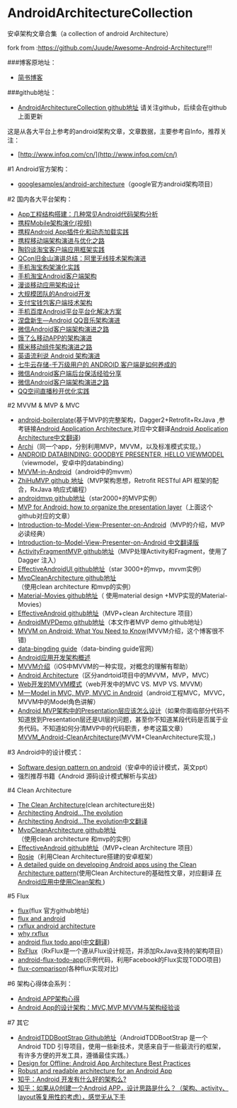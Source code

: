 # AndroidArchitectureCollection
安卓架构文章合集（a collection of android Architecture）

fork from  :https://github.com/Juude/Awesome-Android-Architecture!!!

###博客原地址：
+ [简书博客](http://www.jianshu.com/p/1f21e1d375aa)

###github地址：
+ [AndroidArchitectureCollection github地址](https://github.com/CameloeAnthony/AndroidArchitectureCollection) 
请关注github，后续会在github上面更新

这是从各大平台上参考的android架构文章，文章数据，主要参考自Info，推荐关注：
+ [http://www.infoq.com/cn/](http://www.infoq.com/cn/)

#1 Android官方架构：
+ [googlesamples/android-architecture](https://github.com/googlesamples/android-architecture)（google官方android架构项目）

#2 国内各大平台架构：
+ [App工程结构搭建：几种常见Android代码架构分析](http://www.uml.org.cn/mobiledev/201310211.asp)
+ [携程Mobile架构演化(视频)](http://www.infoq.com/cn/presentations/ctrip-mobile-architecture-evolution)
+ [携程Android App插件化和动态加载实践](http://www.infoq.com/cn/articles/ctrip-android-dynamic-loading)
+ [携程移动端架构演进与优化之路](http://geek.csdn.net/news/detail/108167)
+ [陶钧谈淘宝客户端应用框架实践](http://www.infoq.com/cn/interviews/tj-taobao-client-arch)
+ [QCon旧金山演讲总结：阿里无线技术架构演进](http://www.infoq.com/cn/articles/alibaba-mobile-infrastructure)
+ [手机淘宝构架演化实践](http://www.infoq.com/cn/news/2014/12/taobao-app-evolution)
+ [手机淘宝Android客户端架构](http://www.open-open.com/lib/view/open1436316754208.html)
+ [漫谈移动应用架构设计](http://club.alibabatech.org/resource_detail.htm?topicId=124)
+ [大规模团队的Android开发](http://club.alibabatech.org/resource_detail.htm?topicId=130)
+ [支付宝钱包客户端技术架构](http://club.alibabatech.org/resource_detail.htm?topicId=155)
+ [手机百度Android平台平台化解决方案](http://www.infoq.com/cn/presentations/mobile-baidu-android-platform-solutions)
+ [涅盘新生—Android QQ音乐架构演进](http://www.infoq.com/cn/presentations/evolution-of-android-qq-music-architecture)
+ [微信Android客户端架构演进之路](http://www.infoq.com/cn/articles/wechat-android-app-architecture)
+ [饿了么移动APP的架构演进](https://mp.weixin.qq.com/s?__biz=MzAxNDUwMzU3Mw==&mid=401044540&idx=1&sn=24b7d8fb655ae6dd5d989d0cb3c08e90&scene=2&srcid=0106EtxRjD2jHxzomxVPTwY3&from=timeline&isappinstalled=0&uin=NzgwODIwNDgw&key=&devicetype=webwx&version=70000001&lang=zh_CN&pass_ticket=46hW44w3Hxd7VY9rutz7mgLu1JGe2T1AAKNQpxNoYOSGi8NpmNYr%2BAZj%2BiXtRX2F)
+ [糯米移动组件架构演进之路](https://mp.weixin.qq.com/s?__biz=MzA3ODg4MDk0Ng==&mid=2651112195&idx=1&sn=27fa638e90b09a107057e4a5e8d01ab1&scene=0&key=b28b03434249256bfa802f640871a1d36fcc58d62fbdae43d4cf0bb232988312ebd980373392cdb72dff355da09201bf&ascene=0&uin=Mjc3OTU3Nzk1&devicetype=iMac+MacBookPro10%2C1+OSX+OSX+10.10.5+build%2814F1713%29&version=11020201&pass_ticket=fVNELMIhboNqtKbXT0UAQtJy1MNge%2F0s6VqFTdnuSJvfHsNGCxh1X%2FVk7UdXna7W)
+ [英语流利说 Android 架构演进](http://mp.weixin.qq.com/s?__biz=MzI0NjIzNDkwOA==&mid=2247483673&idx=1&sn=ba9cf498ab78646f1a9c9e711f65c360&scene=2&srcid=0527JyTxU6ucKtlLVyl7REaB&from=timeline&isappinstalled=0#wechat_redirect)
+ [七牛云存储-千万级用户的 ANDROID 客户端是如何养成的](http://blog.qiniu.com/archives/6017) 
+ [微信Android客户端后台保活经验分享](http://mp.weixin.qq.com/s?__biz=MzA3ODg4MDk0Ng==&mid=403254393&idx=1&sn=8dc0e3a03031177777b5a5876cb210cc&scene=1&srcid=0402fANUWIotbVLECw4Ytz4K#wechat_redirect)
+ [微信Android客户端架构演进之路](http://mp.weixin.qq.com/s?__biz=MzA3ODg4MDk0Ng==&mid=401921778&idx=1&sn=f05433ff53199999f9dc2acb3b249ac3&scene=21#wechat_redirect) 
+ [QQ空间直播秒开优化实践](https://mp.weixin.qq.com/s?__biz=MzI1MTA1MzM2Nw==&mid=2649796799&idx=1&sn=42061b7d021b8d8fba00202286cd9372&scene=1&srcid=06229jXN0bm1drO2Eckf9iAG&key=77421cf58af4a653d7ef81b351f58a7ebbe2903e873c2c7904d6a74bac0fb11b65ef1dd3a278cc35a3563229c548766b&ascene=0&uin=MTYzMjY2MTE1&devicetype=iMac+MacBookPro10%2C1+OSX+OSX+10.11.5+build(15F34)&version=11020201&pass_ticket=3vGrz7MTtJUi6HBVB4E0etQLjdXe6h6iiZ0lDZpD27c%3D) 



#2 MVVM & MVP & MVC

+ [android-boilerplate](https://github.com/ribot/android-boilerplate)(基于MVP的完整架构，Dagger2+Retrofit+RxJava ,参考链接[Android Application Architecture](https://medium.com/ribot-labs/android-application-architecture-8b6e34acda65),对应中文翻译[Android Application Architecture中文翻译](http://www.jianshu.com/p/8ca27934c6e6))
+ [Archi](https://github.com/ivacf/archi)（同一个app，分别利用MVP，MVVM，以及标准模式实现。）
+ [ANDROID DATABINDING: GOODBYE PRESENTER, HELLO VIEWMODEL](http://tech.vg.no/2015/07/17/android-databinding-goodbye-presenter-hello-viewmodel/)
（viewmodel，安卓中的databinding）
+ [MVVM-in-Android](http://www.codeproject.com/Articles/166952/MVVM-in-Android)（android中的mvvm）
+ [ ZhiHuMVP github 地址](https://github.com/CameloeAnthony/ZhiHuMVP)（MVP架构思想，Retrofit RESTful API 框架的配合，RxJava 响应式编程）
+ [ androidmvp github地址](https://github.com/antoniolg/androidmvp)（star2000+的MVP实例）
+ [MVP for Android: how to organize the presentation layer](http://antonioleiva.com/mvp-android/)（上面这个github对应的文章）
+ [ Introduction-to-Model-View-Presenter-on-Android](https://github.com/konmik/konmik.github.io/wiki/Introduction-to-Model-View-Presenter-on-Android)（MVP的介绍，MVP必读经典）
+ [Introduction-to-Model-View-Presenter-on-Android 中文翻译版](http://www.jcodecraeer.com/a/anzhuokaifa/androidkaifa/2015/0425/2782.html)
+ [ActivityFragmentMVP github地址](https://github.com/spengilley/ActivityFragmentMVP)（MVP处理Activity和Fragment，使用了Dagger 注入）
+ [ EffectiveAndroidUI github地址](https://github.com/pedrovgs/EffectiveAndroidUI)（star 3000+的mvp，mvvm实例）
+ [ MvpCleanArchitecture github地址](https://github.com/glomadrian/MvpCleanArchitecture)（使用clean architecture 和mvp的实例）
+ [ Material-Movies github地址](https://github.com/saulmm/Material-Movies)（ 使用material design +MVP实现的Material-Movies）
+ [EffectiveAndroid github地址](https://github.com/rallat/EffectiveAndroid)（MVP+clean Architecture 项目）
+ [AndroidMVPDemo github地址](https://github.com/CameloeAnthony/AndroidMVPDemo)（本文作者MVP demo github地址）
+ [MVVM on Android: What You Need to Know](http://willowtreeapps.com/blog/mvvm-on-android-what-you-need-to-know/)(MVVM介绍，这个博客很不错)
+ [data-bingding guide](https://developer.android.com/tools/data-binding/guide.html)（data-binding guide官网）
+ [Android应用开发架构概述](http://www.liuguangli.win/archives/299)
+ [MVVM介绍](http://objccn.io/issue-13-1/)（iOS中MVVM的一种实现，对概念的理解有帮助）
+ [Android Architecture](https://medium.com/android-news/android-architecture-2f12e1c7d4db#.ta695te6a)（区分andrtoid项目中的MVVM，MVP，MVC）
+ [Web开发的MVVM模式](http://www.cnblogs.com/dxy1982/p/3793895.html)（web开发中的MVC VS. MVP VS. MVVM）
+ [M — Model in MVC, MVP, MVVC in Android](https://medium.com/@artem_zin/m-model-from-mvc-mvp-in-android-flow-and-mortar-bd1e50c45395#.5kbw4q5psd)（android工程MVC，MVVC，MVVM中的Model角色讲解）
+ [Android MVP架构中的Presentation层应该怎么设计](http://mp.weixin.qq.com/s?__biz=MzA3ODg4MDk0Ng==&mid=402868193&idx=1&sn=790e12f84dfcea171528e6d3789c69ed#rd)（如果你面临部分代码不知道放到Presentation层还是UI层的问题，甚至你不知道某段代码是否属于业务代码。不知道如何分清MVP中的代码职责，参考这篇文章）
[MVVM_Android-CleanArchitecture](http://rocko.xyz/2015/11/07/MVVM_Android-CleanArchitecture/)(MVVM+CleanArchitecture实现，)

#3 Android中的设计模式：
+ [Software design pattern on android](http://www.slideshare.net/PedroVicenteGmezSnch/software-design-patterns-on-android)（安卓中的设计模式，英文ppt）
+ 强烈推荐书籍《Android 源码设计模式解析与实战》

#4 Clean Architecture
+ [The Clean Architecture](https://blog.8thlight.com/uncle-bob/2012/08/13/the-clean-architecture.html)(clean architecture出处)
+ [Architecting Android…The evolution](http://fernandocejas.com/2015/07/18/architecting-android-the-evolution/)
+ [Architecting Android…The evolution中文翻译](http://www.devtf.cn/?p=1083)
+ [MvpCleanArchitecture github地址](https://github.com/glomadrian/MvpCleanArchitecture)（使用clean architecture 和mvp的实例）
+ [EffectiveAndroid github地址](https://github.com/rallat/EffectiveAndroid)（MVP+clean Architecture 项目）
+ [Rosie](https://github.com/Karumi/Rosie)（利用Clean Architecture搭建的安卓框架）
+ [A detailed guide on developing Android apps using the Clean Architecture pattern](https://medium.com/@dmilicic/a-detailed-guide-on-developing-android-apps-using-the-clean-architecture-pattern-d38d71e94029)(使用Clean Architecture的基础性文章，对应翻译 [在Android应用中使用Clean架构 ](http://blog.chengdazhi.com/index.php/101))

#5 Flux
* [flux](https://github.com/facebook/flux)(flux 官方github地址)
* [flux and android](https://armueller.github.io/android/2015/03/29/flux-and-android.html)
* [rxflux android architecture](https://medium.com/swlh/rxflux-android-architecture-94f77c857aa2#.sfjwchwok)
* [why rxflux](https://medium.com/swlh/why-rxflux-5b687f062709#.ltlnlr4cl)
* [android flux todo app](https://github.com/lgvalle/android-flux-todo-app)([中文翻译](http://www.devtf.cn/?p=1028))
* [RxFlux](https://github.com/skimarxall/RxFlux)（RxFlux是一个遵从Flux设计规范，并添加RxJava支持的架构项目）
* [android-flux-todo-app](https://github.com/lgvalle/android-flux-todo-app)(示例代码，利用Facebook的Flux实现TODO项目)
* [flux-comparison](https://github.com/voronianski/flux-comparison)(各种flux实现对比)

#6 架构心得体会系列：
* [Android APP架构心得](http://www.jianshu.com/p/2d5c1d855c31)
* [Android App的设计架构：MVC,MVP,MVVM与架构经验谈](http://android.jobbole.com/82578/)

#7 其它
+ [AndroidTDDBootStrap Github地址](https://github.com/Piasy/AndroidTDDBootStrap)（AndroidTDDBootStrap 是一个Android TDD 引导项目，使用一些新技术，灵感来自于一些最流行的框架，有许多方便的开发工具，遵循最佳实践。）
+ [Design for Offline: Android App Architecture Best Practices](https://plus.google.com/+AndroidDevelopers/posts/3C4GPowmWLb)
+ [Robust and readable architecture for an Android App](http://blog.joanzapata.com/robust-architecture-for-an-android-app/)
+ [知乎：Android 开发有什么好的架构么?](https://www.zhihu.com/question/21406685)
+ [知乎：如果从0创建一个Android APP，设计思路是什么？（架构、activity、layout等复用性的考虑），感觉无从下手](https://www.zhihu.com/question/28564947)

